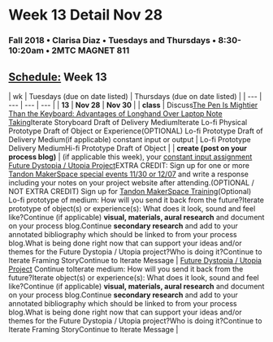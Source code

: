 # Week 13 Detail Nov 28

### Fall 2018 • Clarisa Diaz • Tuesdays and Thursdays • 8:30-10:20am • 2MTC MAGNET 811

## [Schedule:](./) Week 13

| wk | Tuesdays \(due on date listed\) | Thursdays \(due on date listed\) |
| --- | --- | --- | --- |
| **13** | **Nov 28** | **Nov 30** |
| **class** | Discuss[The Pen Is Mightier Than the Keyboard: Advantages of Longhand Over Laptop Note Taking](week-13-detail-nov-28.md)Iterate Storyboard Draft of Delivery MediumIterate Lo-fi Physical Prototype Draft of Object or Experience\(OPTIONAL\) Lo-fi Prototype Draft of Delivery Medium\(if applicable\) constant input or output | Lo-fi Prototype Delivery MediumHi-fi Prototype Draft of Object |
| **create \(post on your process blog\)** |  \(if applicable this week\), your [constant input assignment](../assignments/constant-input-or-output.md)   [Future Dystopia / Utopia Project](../projects/future-dystopia-utopia-project.md)EXTRA CREDIT: Sign up for one or more [Tandon MakerSpace special events 11/30 or 12/07](http://engineering.nyu.edu/life/student-resources/makerspace) and write a response including your notes on your project website after attending.\(OPTIONAL / NOT EXTRA CREDIT\) Sign up for [Tandon MakerSpace Training](https://wp.nyu.edu/makerspace/training-calendar)\(Optional\) Lo-fi prototype of medium: How will you send it back from the future?Iterate prototype of object\(s\) or experience\(s\): What does it look, sound and feel like?Continue \(if applicable\) **visual, materials, aural research** and document on your process blog.Continue **secondary research** and add to your annotated bibliography which should be linked to from your process blog.What is being done right now that can support your ideas and/or themes for the Future Dystopia / Utopia project?Who is doing it?Continue to Iterate Framing StoryContinue to Iterate Message | [Future Dystopia / Utopia Project](../projects/future-dystopia-utopia-project.md) Continue toIterate medium: How will you send it back from the future?Iterate object\(s\) or experience\(s\): What does it look, sound and feel like?Continue \(if applicable\) **visual, materials, aural research** and document on your process blog.Continue **secondary research** and add to your annotated bibliography which should be linked to from your process blog.What is being done right now that can support your ideas and/or themes for the Future Dystopia / Utopia project?Who is doing it?Continue to Iterate Framing StoryContinue to Iterate Message |

